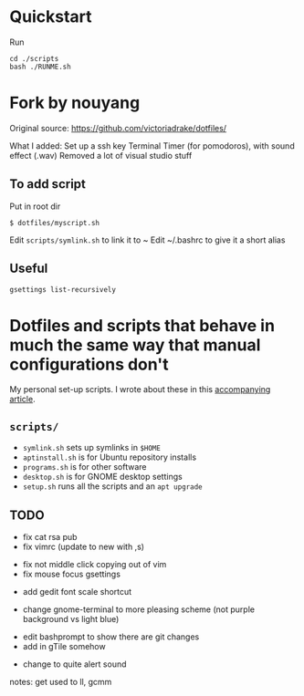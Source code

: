 
# Quickstart 
Run 
```
cd ./scripts
bash ./RUNME.sh
```

# Fork by nouyang

Original source:
https://github.com/victoriadrake/dotfiles/

What I added: 
Set up a ssh key
Terminal Timer (for pomodoros), with sound effect (.wav)
Removed a lot of visual studio stuff



## To add script

Put in root dir
```
$ dotfiles/myscript.sh
```
Edit `scripts/symlink.sh` to link it to ~
Edit ~/.bashrc to give it a short alias

## Useful

```
gsettings list-recursively
```

# Dotfiles and scripts that behave in much the same way that manual configurations don't

My personal set-up scripts. I wrote about these in this [accompanying article](https://victoria.dev/verbose/how-to-set-up-a-fresh-ubuntu-desktop-using-only-dotfiles-and-bash-scripts/).

## `scripts/`

* `symlink.sh` sets up symlinks in `$HOME`
* `aptinstall.sh` is for Ubuntu repository installs
* `programs.sh` is for other software
* `desktop.sh` is for GNOME desktop settings
* `setup.sh` runs all the scripts and an `apt upgrade`

## TODO

+ fix cat rsa pub
+ fix vimrc (update to new with ,s)
- fix not middle click copying out of vim
- fix mouse focus gsettings
+ add gedit font scale shortcut
- change gnome-terminal to more pleasing scheme (not purple background vs light blue)
+ edit bashprompt to show there are git changes
+ add in gTile somehow
- change to quite alert sound

notes: get used to ll, gcmm
